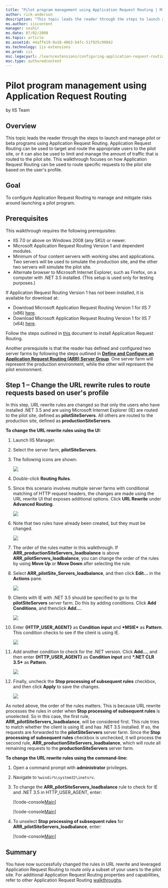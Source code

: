 ```yaml
---
title: "Pilot program management using Application Request Routing | Microsoft Docs"
author: rick-anderson
description: "This topic leads the reader through the steps to launch and manage pilot or beta programs using Application Request Routing. Application Request Routing can..."
ms.author: iiscontent
manager: soshir
ms.date: 07/02/2008
ms.topic: article
ms.assetid: 44affe19-9a18-4863-b4fc-51f925c99842
ms.technology: iis-extensions
ms.prod: iis
msc.legacyurl: /learn/extensions/configuring-application-request-routing-arr/pilot-program-management-using-application-request-routing
msc.type: authoredcontent
---
```

Pilot program management using Application Request Routing
====================
by IIS Team

## Overview

This topic leads the reader through the steps to launch and manage pilot or beta programs using Application Request Routing. Application Request Routing can be used to target and route the appropriate users to the pilot site, or it can also be used to limit and manage the amount of traffic that is routed to the pilot site. This walkthrough focuses on how Application Request Routing can be used to route specific requests to the pilot site based on the user's profile.

## Goal

To configure Application Request Routing to manage and mitigate risks around launching a pilot program.

## Prerequisites

This walkthrough requires the following prerequisites:

- IIS 7.0 or above on Windows 2008 (any SKU) or newer.
- Microsoft Application Request Routing Version 1 and dependent modules.
- Minimum of four content servers with working sites and applications. Two servers will be used to simulate the production site, and the other two servers will simulate the pilot site.
- Alternate browser to Microsoft Internet Explorer, such as Firefox, on a computer with .NET 3.5 installed. (This setup is used only for testing purposes.)

If Application Request Routing Version 1 has not been installed, it is available for download at:

- Download Microsoft Application Request Routing Version 1 for IIS 7 (x86) [here](https://iis.net/downloads/default.aspx?tabid=34&amp;g=6&amp;i=1709).
- Download Microsoft Application Request Routing Version 1 for IIS 7 (x64) [here](https://iis.net/downloads/default.aspx?tabid=34&amp;g=6&amp;i=1712).

Follow the steps outlined in [this](../installing-application-request-routing-arr/install-application-request-routing.md) document to install Application Request Routing.

Another prerequisite is that the reader has defined and configured two server farms by following the steps outlined in **[Define and Configure an Application Request Routing (ARR) Server Group](define-and-configure-an-application-request-routing-server-farm.md)**. One server farm will represent the production environment, while the other will represent the pilot environment.

## Step 1 – Change the URL rewrite rules to route requests based on user's profile

In this step, URL rewrite rules are changed so that only the users who have installed .NET 3.5 and are using Microsoft Internet Explorer (IE) are routed to the pilot site, defined as **pilotSiteServers**. All others are routed to the production site, defined as **productionSiteServers**.

**To change the URL rewrite rules using the UI:** 

1. Launch IIS Manager.
2. Select the server farm, **pilotSiteServers**.
3. The following icons are shown:

    ![](pilot-program-management-using-application-request-routing/_static/image1.jpg)
4. Double-click **Routing Rules**.
5. Since this scenario involves multiple server farms with conditional matching of HTTP request headers, the changes are made using the URL rewrite UI that exposes additional options. Click **URL Rewrite** under **Advanced Routing**.

    [![](pilot-program-management-using-application-request-routing/_static/image3.jpg)](pilot-program-management-using-application-request-routing/_static/image2.jpg)
6. Note that two rules have already been created, but they must be changed.

    [![](pilot-program-management-using-application-request-routing/_static/image5.jpg)](pilot-program-management-using-application-request-routing/_static/image4.jpg)
7. The order of the rules matter in this walkthrough. If **ARR\_productionSiteServers\_loadbalance** is above **ARR\_pilotServers\_loadbalance**, you can change the order of the rules by using **Move Up** or **Move Down** after selecting the rule.
8. Select **ARR\_pilotSite\_Servers\_loadbalance**, and then click **Edit...** in the **Actions** pane.

    [![](pilot-program-management-using-application-request-routing/_static/image7.jpg)](pilot-program-management-using-application-request-routing/_static/image6.jpg)
9. Clients with IE with .NET 3.5 should be specified to go to the **pilotSiteServers** server farm. Do this by adding conditions. Click **Add Conditions**, and thenclick **Add...**.

    [![](pilot-program-management-using-application-request-routing/_static/image9.jpg)](pilot-program-management-using-application-request-routing/_static/image8.jpg)
10. Enter **{HTTP\_USER\_AGENT}** as **Condition input** and **\*MSIE\*** as **Pattern**. This condition checks to see if the client is using IE.

    [![](pilot-program-management-using-application-request-routing/_static/image11.jpg)](pilot-program-management-using-application-request-routing/_static/image10.jpg)
11. Add another condition to check for the .NET version. Click **Add...**, and then enter **{HTTP\_USER\_AGENT}** as **Condition input** and **\*.NET CLR 3.5\*** as **Pattern**.

    [![](pilot-program-management-using-application-request-routing/_static/image13.jpg)](pilot-program-management-using-application-request-routing/_static/image12.jpg)
12. Finally, uncheck the **Stop processing of subsequent rules** checkbox, and then click **Apply** to save the changes.

    [![](pilot-program-management-using-application-request-routing/_static/image15.jpg)](pilot-program-management-using-application-request-routing/_static/image14.jpg)

As noted above, the order of the rules matters. This is because URL rewrite processes the rules in order when **Stop processing of subsequent rules** is unselected. So in this case, the first rule, **ARR\_pilotSiteServers\_loadbalance**, will be considered first. This rule tries to match whether the client is using IE and has .NET 3.5 installed. If so, the requests are forwarded to the **pilotSiteServers** server farm. Since the **Stop processing of subsequent rules** checkbox is unchecked, it will process the second rule, **ARR\_productionSiteServers\_loadbalance**, which will route all remaining requests to the **productionSiteServers** server farm.

**To change the URL rewrite rules using the command-line:** 

1. Open a command prompt with **administrator** privileges.
2. Navigate to `%windir%\system32\inetsrv`.
3. To change the **ARR\_pilotSiteServers\_loadbalance** rule to check for IE and .NET 3.5 in HTTP\_USER\_AGENT, enter:

    [!code-console[Main](pilot-program-management-using-application-request-routing/samples/sample1.cmd)]

    [!code-console[Main](pilot-program-management-using-application-request-routing/samples/sample2.cmd)]
4. To unselect **Stop processing of subsequent rules** for **ARR\_pilotSiteServers\_loadbalance**, enter:

    [!code-console[Main](pilot-program-management-using-application-request-routing/samples/sample3.cmd)]

## Summary

You have now successfully changed the rules in URL rewrite and leveraged Application Request Routing to route only a subset of your users to the pilot site. For additional Application Request Routing properties and capabilities, refer to other Application Request Routing [walkthroughs](../planning-for-arr/using-the-application-request-routing-module.md).